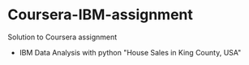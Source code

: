 # Coursera-IBM-assignment
Solution to Coursera assignment
- IBM Data Analysis with python "House Sales in King County, USA"
